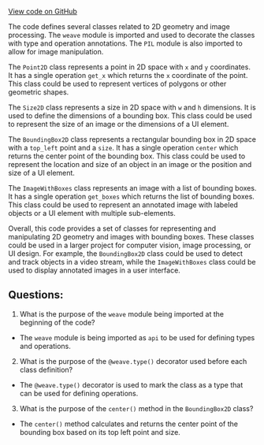 [View code on GitHub](https://github.com/wandb/weave/weave/ops_primitives/geom.py)

The code defines several classes related to 2D geometry and image processing. The `weave` module is imported and used to decorate the classes with type and operation annotations. The `PIL` module is also imported to allow for image manipulation.

The `Point2D` class represents a point in 2D space with `x` and `y` coordinates. It has a single operation `get_x` which returns the `x` coordinate of the point. This class could be used to represent vertices of polygons or other geometric shapes.

The `Size2D` class represents a size in 2D space with `w` and `h` dimensions. It is used to define the dimensions of a bounding box. This class could be used to represent the size of an image or the dimensions of a UI element.

The `BoundingBox2D` class represents a rectangular bounding box in 2D space with a `top_left` point and a `size`. It has a single operation `center` which returns the center point of the bounding box. This class could be used to represent the location and size of an object in an image or the position and size of a UI element.

The `ImageWithBoxes` class represents an image with a list of bounding boxes. It has a single operation `get_boxes` which returns the list of bounding boxes. This class could be used to represent an annotated image with labeled objects or a UI element with multiple sub-elements.

Overall, this code provides a set of classes for representing and manipulating 2D geometry and images with bounding boxes. These classes could be used in a larger project for computer vision, image processing, or UI design. For example, the `BoundingBox2D` class could be used to detect and track objects in a video stream, while the `ImageWithBoxes` class could be used to display annotated images in a user interface.
## Questions: 
 1. What is the purpose of the `weave` module being imported at the beginning of the code?
- The `weave` module is being imported as `api` to be used for defining types and operations.

2. What is the purpose of the `@weave.type()` decorator used before each class definition?
- The `@weave.type()` decorator is used to mark the class as a type that can be used for defining operations.

3. What is the purpose of the `center()` method in the `BoundingBox2D` class?
- The `center()` method calculates and returns the center point of the bounding box based on its top left point and size.